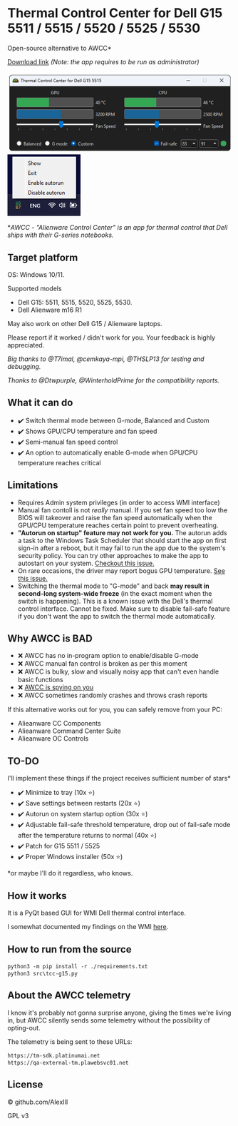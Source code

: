 # Thermal Control Center for Dell G15 5511 / 5515 / 5520 / 5525 / 5530

Open-source alternative to AWCC*

[Download link](https://github.com/AlexIII/tcc-g15/releases) *(Note: the app requires to be run as administrator)*

<img src="./screen-1.png" />

<img src="./screen-2.png" />

**AWCC - "Alienware Control Center" is an app for thermal control that Dell ships with their G-series notebooks.*

## Target platform

OS: Windows 10/11.

Supported models
- Dell G15: 5511, 5515, 5520, 5525, 5530.
- Dell Alienware m16 R1

May also work on other Dell G15 / Alienware laptops.

Please report if it worked / didn't work for you. Your feedback is highly appreciated.

_Big thanks to @T7imal, @cemkaya-mpi, @THSLP13 for testing and debugging._

_Thanks to @Dtwpurple, @WinterholdPrime for the compatibility reports._

## What it can do

- ✔️ Switch thermal mode between G-mode, Balanced and Custom
- ✔️ Shows GPU/CPU temperature and fan speed
- ✔️ Semi-manual fan speed control
- ✔️ An option to automatically enable G-mode when GPU/CPU temperature reaches critical

## Limitations

- Requires Admin system privileges (in order to access WMI interface)
- Manual fan contoll is not *really* manual. If you set fan speed too low the BIOS will takeover and raise the fan speed automatically when the GPU/CPU temperature reaches certain point to prevent overheating.
- **"Autorun on startup" feature may not work for you.** The autorun adds a task to the Windows Task Scheduler that should start the app on first sign-in after a reboot, but it may fail to run the app due to the system's security policy. You can try other approaches to make the app to autostart on your system. [Checkout this issue.](https://github.com/AlexIII/tcc-g15/issues/7)
- On rare occasions, the driver may report bogus GPU temperature. [See this issue.](https://github.com/AlexIII/tcc-g15/issues/9)
- Switching the thermal mode to "G-mode" and back **may result in second-long system-wide freeze** (in the exact moment when the switch is happening). This is a known issue with the Dell's thermal control interface. Cannot be fixed. Make sure to disable fail-safe feature if you don't want the app to switch the thermal mode automatically.

## Why AWCC is BAD

- ❌ AWCC has no in-program option to enable/disable G-mode
- ❌ AWCC manual fan control is broken as per this moment
- ❌ AWCC is bulky, slow and visually noisy app that can't even handle basic functions
- ❌ [AWCC is spying on you](#about-the-awcc-telemetry)
- ❌ AWCC sometimes randomly crashes and throws crash reports

If this alternative works out for you, you can safely remove from your PC:

- Alieanware CC Components
- Alieanware Command Center Suite
- Alieanware OC Controls

## TO-DO

I'll implement these things if the project receives sufficient number of stars*

- ✔️ Minimize to tray (10x ⭐)
- ✔️ Save settings between restarts (20x ⭐)
- ✔️ Autorun on system startup option (30x ⭐)
- ✔️ Adjustable fail-safe threshold temperature, drop out of fail-safe mode after the temperature returns to normal (40x ⭐)
- ✔️ Patch for G15 5511 / 5525
- ✔️ Proper Windows installer (50x ⭐)

*or maybe I'll do it regardless, who knows.

## How it works

It is a PyQt based GUI for WMI Dell thermal control interface.

I somewhat documented my findings on the WMI [here](WMI-AWCC-doc.md).

## How to run from the source

```
python3 -m pip install -r ./requirements.txt
python3 src\tcc-g15.py
```

## About the AWCC telemetry

I know it's probably not gonna surprise anyone, giving the times we're living in, 
but AWCC silently sends some telemetry without the possibility of opting-out.

The telemetry is being sent to these URLs:

```
https://tm-sdk.platinumai.net
https://qa-external-tm.plawebsvc01.net
```

## License

© github.com/AlexIII

GPL v3
